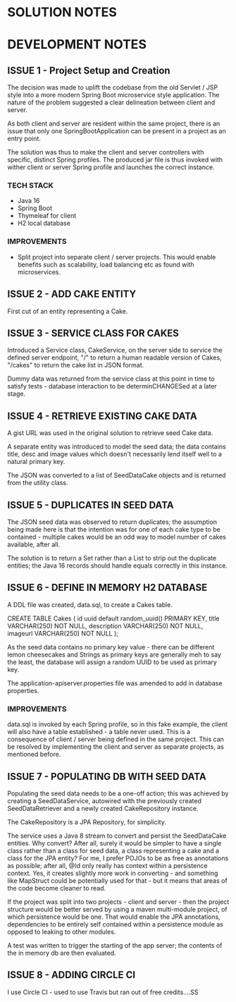 # SOLUTION NOTES

# DEVELOPMENT NOTES

## ISSUE 1 - Project Setup and Creation

The decision was made to uplift the codebase from the old Servlet / JSP style into a more
modern Spring Boot microservice style application.  The nature of the problem suggested a clear delineation 
between client and server.

As both client and server are resident within the same project, there is an issue that only
one SpringBootApplication can be present in a project as an entry point.

The solution was thus to make the client and server controllers with specific, distinct Spring profiles.
The produced jar file is thus invoked with wither client or server Spring profile and launches
the correct instance.

### TECH STACK

- Java 16
- Spring Boot
- Thymeleaf for client
- H2 local database

### IMPROVEMENTS

- Split project into separate client / server projects.  This would enable benefits such as
scalability, load balancing etc as found with microservices.
  
## ISSUE 2 - ADD CAKE ENTITY

First cut of an entity representing a Cake.

## ISSUE 3 - SERVICE CLASS FOR CAKES

Introduced a Service class, CakeService, on the server side to service the defined server
endpoint, "/" to return a human readable version of Cakes, "/cakes" to return the cake list in
JSON format.

Dummy data was returned from the service class at this point in time to satisfy tests - database
interaction to be determinCHANGESed at a later stage.

## ISSUE 4 - RETRIEVE EXISTING CAKE DATA

A gist URL was used in the original solution to retrieve seed Cake data.

A separate entity was introduced to model the seed data; the data contains title, desc and image
values which doesn't necessarily lend itself well to a natural primary key.

The JSON was converted to a list of SeedDataCake objects and is returned from the utility class.

## ISSUE 5 - DUPLICATES IN SEED DATA

The JSON seed data was observed to return duplicates; the assumption being made here is that the
intention was for one of each cake type to be contained - multiple cakes would be an odd way to model
number of cakes available, after all.

The solution is to return a Set rather than a List to strip out the duplicate entities; the
Java 16 records should handle equals correctly in this instance.

## ISSUE 6 - DEFINE IN MEMORY H2 DATABASE

A DDL file was created, data.sql, to create a Cakes table.

CREATE TABLE Cakes (
  id uuid default random_uuid() PRIMARY KEY,
  title VARCHAR(250) NOT NULL,
  description VARCHAR(250) NOT NULL,
  imageurl VARCHAR(250) NOT NULL
);

As the seed data contains no primary key value - there can be different lemon cheesecakes and Strings 
as primary keys are generally meh to say the least, the database will assign a random
UUID to be used as primary key.

The application-apiserver.properties file was amended to add in database properties.

### IMPROVEMENTS

data.sql is invoked by each Spring profile, so in this fake example, the client will also
have a table established - a table never used.  This is a consequence of client / server
being defined in the same project.  This can be resolved by implementing the client and
server as separate projects, as mentioned before.

## ISSUE 7 - POPULATING DB WITH SEED DATA

Populating the seed data needs to be a one-off action; this was achieved by creating a 
SeedDataService, autowired with the previously created SeedDataRetriever and a newly created
CakeRepository instance.

The CakeRepository is a JPA Repository, for simplicity.

The service uses a Java 8 stream to convert and persist the SeedDataCake entities.  Why convert?
After all, surely it would be simpler to have a single class rather than a class for seed data, a
class representing a cake and a class for the JPA entity?  For me, I prefer POJOs to be as free
as annotations as possible; after all, @Id only really has context within a persistence context.
Yes, it creates slightly more work in converting - and something like MapStruct could be potentially
used for that - but it means that areas of the code become cleaner to read.  

If the project was split into two projects - client and server - then the project structure would be
better served by using a maven multi-module project, of which persistence would be one.  That would
enable the JPA annotations, dependencies to be entirely self contained within a persistence module 
as opposed to leaking to other modules.

A test was written to trigger the starting of the app server; the contents of the in memory db
are then evaluated.

## ISSUE 8 - ADDING CIRCLE CI

I use Circle CI - used to use Travis but ran out of free credits....SS
